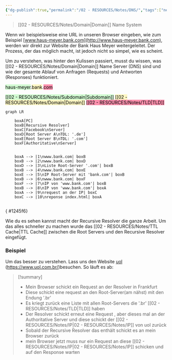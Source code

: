 ```yaml
---
{"dg-publish":true,"permalink":"/02 - RESOURCES/Notes/DNS/","tags":["netzwerk/dns"],"noteIcon":"","updated":"2024-10-17T20:37:28.402+02:00"}
---
```


> [[02 - RESOURCES/Notes/Domain\|Domain]] Name System

Wenn wir beispielsweise eine URL in unseren Browser eingeben, wie zum Beispiel [www.haus-meyer.bank.com](http://www.haus-meyer.bank.com), werden wir direkt zur Website der Bank Haus Meyer weitergeleitet. Der Prozess, der das möglich macht, ist jedoch nicht so simpel, wie es scheint.

Um zu verstehen, was hinter den Kulissen passiert, musst du wissen, was [[02 - RESOURCES/Notes/Domain\|Domain]] Name Server (DNS) sind und wie der gesamte Ablauf von Anfragen (Requests) und Antworten (Responses) funktioniert.

<mark style="background: #BBFABBA6;">haus-meyer</mark>.<mark style="background: #FFF3A3A6;">bank</mark>.<mark style="background: #FF5582A6;">com</mark>

<mark style="background: #BBFABBA6;">[[02 - RESOURCES/Notes/Subdomain\|Subdomain]]</mark>
<mark style="background: #FFF3A3A6;">[[02 - RESOURCES/Notes/Domain\|Domain]]</mark>
<mark style="background: #FF5582A6;">[[02 - RESOURCES/Notes/TLD\|TLD]]</mark>

```mermaid
graph LR

    boxA[PC]
    boxB[Recursive Resolver]
    boxC[Facebook\nServer]
    boxD[Root Server A\nTDL: '.de']
    boxE[Root Server B\nTDL: '.com']
    boxF[Authoritative\nServer]
    

    boxA --> |1\nwww.bank.com| boxB
    boxB --> |2\nwww.bank.com| boxD
    boxD --> |3\nListe Root-Server '.com'| boxB
    boxB --> |4\nwww.bank.com| boxE
    boxE --> |5\nIP Root-Server mit 'bank.com'| boxB
    boxB --> |6\nwww.bank.com| boxF
    boxF --> |7\nIP von 'www.bank.com'| boxB
    boxB --> |8\nIP von 'www.bank.com'| boxA
    boxA --> |9\nrequest an der IP| boxC
    boxC --> |10\nreponse index.html| boxA
    
```
{ #1245f6}


Wie du es sehen kannst macht der Recursive Resolver die ganze Arbeit. Um das alles schneller zu machen wurde das [[02 - RESOURCES/Notes/TTL Cache\|TTL Cache]] zwischen die  Root Servers und den Recursive Resolver eingefügt.

### Beispiel 
Um das besser zu verstehen. Lass uns den Website [uol](https://www.uol.com.br/)  (https://www.uol.com.br/)besuchen. So läuft es ab:
>[!summary] 
>- Mein Browser schickt ein Request an der Resolver in Frankfurt
> - Diese schickt eine request an den Root-Server(am nähst) mit den Endung '.br' 
> - Es kriegt zurück eine Liste mit allen Root-Servers die '.br' [[02 - RESOURCES/Notes/TLD\|TLD]] haben 
> - Der Resolver schickt erneut eine Request , aber dieses mal an der Authoritative Server und diese schickt der [[02 - RESOURCES/Notes/IP\|02 - RESOURCES/Notes/IP]] von uol zurück 
> - Sobald der Recursive Resolver das enthält schickt es an mein Browser zurück 
> - mein Browser jetzt muss nur ein Request an diese [[02 - RESOURCES/Notes/IP\|02 - RESOURCES/Notes/IP]] schicken und auf den Response warten